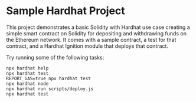# Sample Hardhat Project

This project demonstrates a basic Solidity with Hardhat use case creating a simple smart contract on Solidity for depositing and withdrawing funds on the Ethereum network. It comes with a sample contract, a test for that contract, and a Hardhat Ignition module that deploys that contract.

Try running some of the following tasks:

```shell
npx hardhat help
npx hardhat test
REPORT_GAS=true npx hardhat test
npx hardhat node
npx hardhat run scripts/deploy.js
npx hardhat test
```
